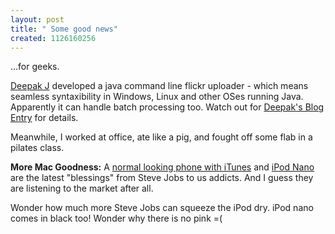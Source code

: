 ```yaml
--- 
layout: post
title: " Some good news"
created: 1126160256
---
```

...for geeks.

<a href="http://deepak.jois.name">Deepak J</a> developed a java command line flickr uploader - which means seamless syntaxibility in Windows, Linux and other OSes running Java. Apparently it can handle batch processing too. Watch out for <a href="http://chakravyuh.blogspot.com/2005/09/futureware.html">Deepak's Blog Entry</a> for details.

Meanwhile, I worked at office, ate like a pig, and fought off some flab in a pilates class.

<strong>More Mac Goodness:</strong> A <a href="http://www.apple.com/itunes/mobile/">normal looking phone with iTunes</a> and <a href="http://www.apple.com/ipodnano/">iPod Nano</a> are the latest "blessings" from Steve Jobs to us addicts. And I guess they are listening to the market after all. 

Wonder how much more Steve Jobs can squeeze the iPod dry. iPod nano comes in black too! Wonder why there is no pink =(
